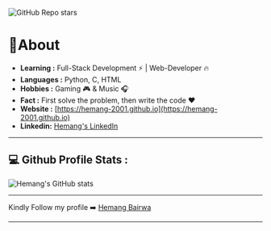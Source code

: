 ![GitHub Repo stars](https://img.shields.io/github/stars/hemang-2001/smartube)







# 📝About

-  **Learning :** Full-Stack Development :zap: | Web-Developer :fire:	
-  **Languages :** Python, C, HTML
-  **Hobbies :** Gaming :video_game: & Music :headphones:
-  **Fact :** First solve the problem, then write the code :heart:
-  **Website :** [https://hemang-2001.github.io](https://hemang-2001.github.io)
-  **Linkedin:** [Hemang's LinkedIn](https://linkedin.com/in/--hemangb)
--------------------------------------------------------------------------------------------------------------------------------------------------------------------------------
## 💻 Github Profile Stats :

![Hemang's GitHub stats](https://github-readme-stats.vercel.app/api?username=hemang-2001&show_icons=true&theme=tokyonight)

--------------------------------------------------------------------------------------------------------------------------------------------------------------------------------
Kindly Follow my profile ➡️ [Hemang Bairwa](https://github.com/hemang-2001)

--------------------------------------------------------------------------------------------------------------------------------------------------------------------------------

